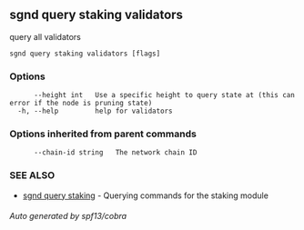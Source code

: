 ## sgnd query staking validators

query all validators

```
sgnd query staking validators [flags]
```

### Options

```
      --height int   Use a specific height to query state at (this can error if the node is pruning state)
  -h, --help         help for validators
```

### Options inherited from parent commands

```
      --chain-id string   The network chain ID
```

### SEE ALSO

* [sgnd query staking](sgnd_query_staking.md)	 - Querying commands for the staking module

###### Auto generated by spf13/cobra
